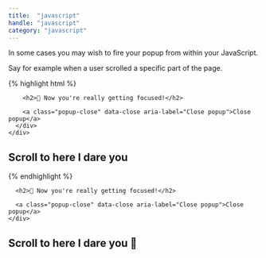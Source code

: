 ```yaml
---
title:  "javascript"
handle: "javascript"
category: "javascript"
---
```


In some cases you may wish to fire your popup from within your JavaScript.

Say for example when a user scrolled a specific part of the page.

{% highlight html %}
  <div class="popup overlay" id="scrollPopup">
    <div class="popup-inner">
      <div class="popup-content left">

        <h2>👏 Now you're really getting focused!</h2>

        <a class="popup-close" data-close aria-label="Close popup">Close popup</a>
      </div>
    </div>
  </div>

  <h2 id="scrollTrigger">Scroll to here I dare you</h2>
  <script>
    // In this scenario we need to initialise our popup with JS
    var scrollPopup = new Focus('#scrollPopup');

    // Now scrollPopup has access to .hide .show and .toggle methods
    // The following js is use to detect how far we have scrolled.

    $(document).on('scroll load resize', function(){
      var docTop = ($(document).scrollTop() + $(window).height());
      var scrollTrigger = $('#scrollTrigger').offset().top;
      if( docTop > scrollTrigger && docTop < (scrollTrigger+100) ) {
        // Now we have scrolled far enough lets open the popup 🎉
        scrollPopup.show();
      }
    })
  </script>
{% endhighlight %}

<div class="popup overlay" id="scrollPopup">
  <div class="popup-inner">
    <div class="popup-content left">

      <h2>👏 Now you're really getting focused!</h2>

      <a class="popup-close" data-close aria-label="Close popup">Close popup</a>
    </div>
  </div>
</div>

<h2 id="scrollTrigger">Scroll to here I dare you 👻</h2>
<script>
  // In this scenario we need to initialise our popup with JS
  var scrollPopup = new Focus('#scrollPopup');

  // Now scrollPopup has access to .hide .show and .toggle methods
  // The following js is use to detect how far we have scrolled.

  $(document).on('scroll load resize', function(){
    var docTop = ($(document).scrollTop() + $(window).height());
    var scrollTrigger = $('#scrollTrigger').offset().top;
    if( docTop > scrollTrigger && docTop < (scrollTrigger+100)) {
      // Now we have scrolled far enough lets open the popup
      scrollPopup.show();
    }
  })
</script>
